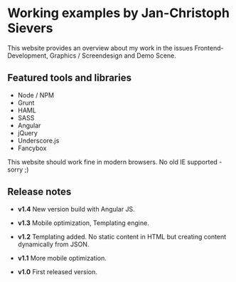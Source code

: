 # Working examples by Jan-Christoph Sievers
This website provides an overview about my work in the issues Frontend-Development, Graphics / Screendesign and Demo Scene.

Featured tools and libraries
----------------------------
* Node / NPM
* Grunt
* HAML
* SASS
* Angular
* jQuery
* Underscore.js
* Fancybox

This website should work fine in modern browsers. No old IE supported - sorry ;)

Release notes
-------------
* **v1.4**
New version build with Angular JS.

* **v1.3**
Mobile optimization, Templating engine.

* **v1.2**
Templating added. No static content in HTML but creating content dynamically from JSON.

* **v1.1**
More mobile optimization.
 
* **v1.0**
First released version.
